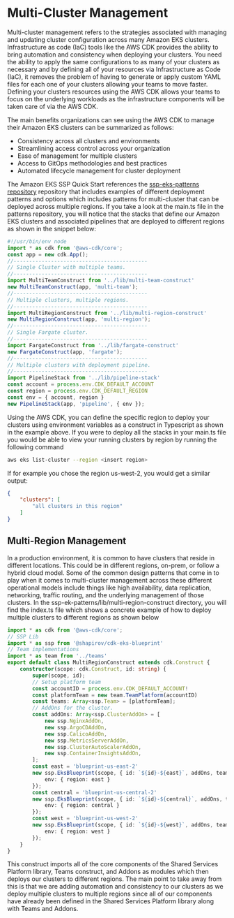 # Multi-Cluster Management

Multi-cluster management refers to the strategies associated with managing and updating cluster configuration across many Amazon EKS clusters. Infrastructure as code (IaC) tools like the AWS CDK provides the ability to bring automation and consistency when deploying your clusters. You need the ability to apply the same configurations to as many of your clusters as necessary and by defining all of your resources via Infrastructure as Code (IaC), it removes the problem of having to generate or apply custom YAML files for each one of your clusters allowing your teams to move faster. Defining your clusters resources using the AWS CDK allows your teams to focus on the underlying workloads as the infrastructure components will be taken care of via the AWS CDK. 

The main benefits organizations can see using the AWS CDK to manage their Amazon EKS clusters can be summarized as follows:
- Consistency across all clusters and environments
- Streamlining access control across your organization
- Ease of management for multiple clusters
- Access to GitOps methodologies and best practices
- Automated lifecycle management for cluster deployment

The Amazon EKS SSP Quick Start references the [ssp-eks-patterns repository](https://github.com/aws-samples/ssp-eks-patterns) repository that includes examples of different deployment patterns and options which includes patterns for multi-cluster that can be deployed across multiple regions. If you take a look at the main.ts file in the patterns repository, you will notice that the stacks that define our Amazon EKS clusters and associated pipelines that are deployed to different regions as shown in the snippet below:

```typescript
#!/usr/bin/env node
import * as cdk from '@aws-cdk/core';
const app = new cdk.App();
//-------------------------------------------
// Single Cluster with multiple teams.
//-------------------------------------------
import MultiTeamConstruct from '../lib/multi-team-construct'
new MultiTeamConstruct(app, 'multi-team');
//-------------------------------------------
// Multiple clusters, multiple regions.
//-------------------------------------------
import MultiRegionConstruct from '../lib/multi-region-construct'
new MultiRegionConstruct(app, 'multi-region');
//-------------------------------------------
// Single Fargate cluster.
//-------------------------------------------
import FargateConstruct from '../lib/fargate-construct'
new FargateConstruct(app, 'fargate');
//-------------------------------------------
// Multiple clusters with deployment pipeline.
//-------------------------------------------
import PipelineStack from '../lib/pipeline-stack'
const account = process.env.CDK_DEFAULT_ACCOUNT
const region = process.env.CDK_DEFAULT_REGION
const env = { account, region }
new PipelineStack(app, 'pipeline', { env });
```

Using the AWS CDK, you can define the specific region to deploy your clusters using environment variables as a construct in Typescript as shown in the example above. If you were to deploy all the stacks in your main.ts file you would be able to view your running clusters by region by running the following command

```bash
aws eks list-cluster --region <insert region>
```

If for example you chose the region us-west-2, you would get a similar output:
```json
{
    "clusters": [
        "all clusters in this region"
    ]
}
```

## Multi-Region Management 

In a production environment, it is common to have clusters that reside in different locations. This could be in different regions, on-prem, or follow a hybrid cloud model. Some of the common design patterns that come in to play when it comes to multi-cluster management across these different operational models include things like high availability, data replication, networking, traffic routing, and the underlying management of those clusters. In the ssp-ek-patterns/lib/multi-region-construct directory, you will find the index.ts file which shows a concrete example of how to deploy multiple clusters to different regions as shown below

```typescript
import * as cdk from '@aws-cdk/core';
// SSP Lib
import * as ssp from '@shapirov/cdk-eks-blueprint'
// Team implementations
import * as team from '../teams'
export default class MultiRegionConstruct extends cdk.Construct {
    constructor(scope: cdk.Construct, id: string) {
        super(scope, id);
        // Setup platform team
        const accountID = process.env.CDK_DEFAULT_ACCOUNT!
        const platformTeam = new team.TeamPlatform(accountID)
        const teams: Array<ssp.Team> = [platformTeam];
        // AddOns for the cluster.
        const addOns: Array<ssp.ClusterAddOn> = [
            new ssp.NginxAddOn,
            new ssp.ArgoCDAddOn,
            new ssp.CalicoAddOn,
            new ssp.MetricsServerAddOn,
            new ssp.ClusterAutoScalerAddOn,
            new ssp.ContainerInsightsAddOn,
        ];
        const east = 'blueprint-us-east-2'
        new ssp.EksBlueprint(scope, { id: `${id}-${east}`, addOns, teams }, {
            env: { region: east }
        });
        const central = 'blueprint-us-central-2'
        new ssp.EksBlueprint(scope, { id: `${id}-${central}`, addOns, teams }, {
            env: { region: central }
        });
        const west = 'blueprint-us-west-2'
        new ssp.EksBlueprint(scope, { id: `${id}-${west}`, addOns, teams }, {
            env: { region: west }
        });
    }
}
```
This construct imports all of the core components of the Shared Services Platform library, Teams construct, and Addons as modules which then deploys our clusters to different regions. The main point to take away from this is that we are adding automation and consistency to our clusters as we deploy multiple clusters to multiple regions since all of our components have already been defined in the Shared Services Platform library along with Teams and Addons. 